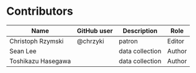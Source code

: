 # Contributors

Name | GitHub user | Description | Role
 --- | --- | --- | ---
Christoph Rzymski | @chrzyki | patron | Editor
Sean Lee | | data collection | Author
Toshikazu Hasegawa | | data collection | Author
